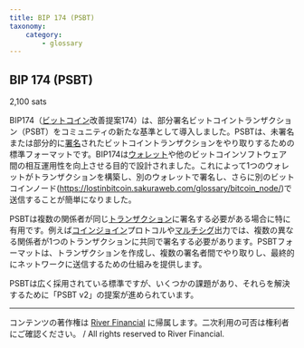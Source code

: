 ```yaml
---
title: BIP 174 (PSBT)
taxonomy:
    category:
        - glossary
---
```


## BIP 174 (PSBT)
2,100 sats

BIP174（[ビットコイン](https://lostinbitcoin.sakuraweb.com/glossary/bitcoin/)改善提案174）は、部分署名ビットコイントランザクション（PSBT）をコミュニティの新たな基準として導入しました。PSBTは、未署名または部分的に[署名](https://lostinbitcoin.sakuraweb.com/glossary/signature/)されたビットコイントランザクションをやり取りするための標準フォーマットです。BIP174は[ウォレット](https://lostinbitcoin.sakuraweb.com/glossary/wallet-2/)や他のビットコインソフトウェア間の相互運用性を向上させる目的で設計されました。これによって1つのウォレットがトランザクションを構築し、別のウォレットで署名し、さらに別のビットコインノード(https://lostinbitcoin.sakuraweb.com/glossary/bitcoin_node/)で送信することが簡単になりました。

PSBTは複数の関係者が同じ[トランザクション](https://lostinbitcoin.sakuraweb.com/glossary/transaction/)に署名する必要がある場合に特に有用です。例えば[コインジョイン](https://lostinbitcoin.sakuraweb.com/glossary/coinjoin/)プロトコルや[マルチシグ](https://lostinbitcoin.sakuraweb.com/glossary/multisig/)出力では、複数の異なる関係者が1つのトランザクションに共同で署名する必要があります。PSBTフォーマットは、トランザクションを作成し、複数の署名者間でやり取りし、最終的にネットワークに送信するための仕組みを提供します。

PSBTは広く採用されている標準ですが、いくつかの課題があり、それらを解決するために「PSBT v2」の提案が進められています。

---
コンテンツの著作権は [River Financial](https://river.com/) に帰属します。二次利用の可否は権利者にご確認ください。 / All rights reserved to River Financial.
